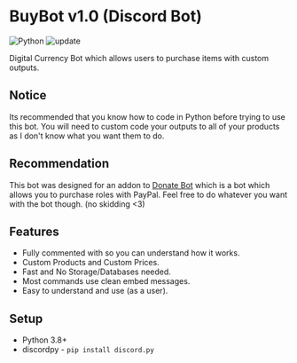 # BuyBot v1.0 (Discord Bot)
![Python](https://img.shields.io/badge/python-3.8%2B-yellow)  ![update](https://img.shields.io/github/last-commit/itschasa/discord-buybot)

Digital Currency Bot which allows users to purchase items with custom outputs.
## Notice
Its recommended that you know how to code in Python before trying to use this bot.
You will need to custom code your outputs to all of your products as I don't know what you want them to do.

## Recommendation
This bot was designed for an addon to [Donate Bot](https://donatebot.io/) which is a bot which allows you to purchase roles with PayPal.
Feel free to do whatever you want with the bot though. (no skidding <3)

## Features
- Fully commented with so you can understand how it works.
- Custom Products and Custom Prices.
- Fast and No Storage/Databases needed.
- Most commands use clean embed messages.
- Easy to understand and use (as a user).

## Setup
- Python 3.8+
- discordpy - `pip install discord.py`
